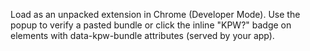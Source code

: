 Load as an unpacked extension in Chrome (Developer Mode).
Use the popup to verify a pasted bundle or click the inline "KPW?" badge on elements
with data-kpw-bundle attributes (served by your app).
